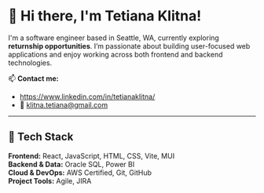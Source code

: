 # 👋 Hi there, I'm Tetiana Klitna!

I'm a software engineer based in Seattle, WA, currently exploring **returnship opportunities**. I’m passionate about building user-focused web applications and enjoy working across both frontend and backend technologies.

📫 **Contact me:**  
- https://www.linkedin.com/in/tetianaklitna/
- 📧 klitna.tetiana@gmail.com  

---

## 🧰 Tech Stack

**Frontend:** React, JavaScript, HTML, CSS, Vite, MUI  
**Backend & Data:** Oracle SQL, Power BI  
**Cloud & DevOps:** AWS Certified, Git, GitHub  
**Project Tools:** Agile, JIRA
